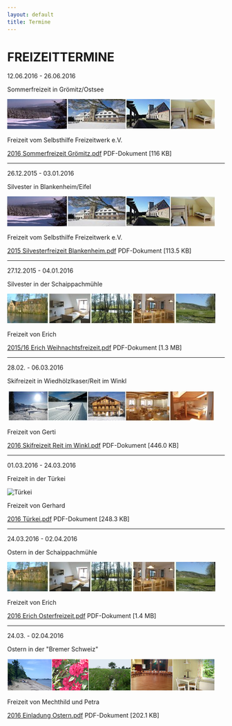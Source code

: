 ```yaml
---
layout: default
title: Termine
---
```

# FREIZEITTERMINE

12.06.2016 - 26.06.2016

Sommerfreizeit in Grömitz/Ostsee

![grömitz](/images/blankenheim.jpeg)

Freizeit vom Selbsthilfe Freizeitwerk e.V.

[2016 Sommerfreizeit Grömitz.pdf](/pdf/Grömitz2016.pdf)
PDF-Dokument [116 KB]

-----------------------------------------------------------------------------

26.12.2015 - 03.01.2016

Silvester in Blankenheim/Eifel

![blankenheim](/images/blankenheim.jpeg)

Freizeit vom Selbsthilfe Freizeitwerk e.V.

[2015 Silvesterfreizeit Blankenheim.pdf](/pdf/SilvesterfreizeitBlankenheim2015.pdf)
PDF-Dokument [113.5 KB]

-----------------------------------------------------------------------------

27.12.2015 - 04.01.2016

Silvester in der Schaippachmühle

![schaippach](/images/schaippach.jpeg)

Freizeit von Erich

[2015/16 Erich Weihnachtsfreizeit.pdf](/pdf/ErichWeihnachtsfreizeit2015.pdf)
PDF-Dokument [1.3 MB]

---------------------------------------------------------------------------

28.02. - 06.03.2016

Skifreizeit in Wiedhölzlkaser/Reit im Winkl

![reit](/images/reit.jpeg)

Freizeit von Gerti

[2016 Skifreizeit Reit im Winkl.pdf](/pdf/SkifreizeitReitimWinkl2016.pdf)
PDF-Dokument [446.0 KB]

---------------------------------------------------------------------------

01.03.2016 - 24.03.2016

Freizeit in der Türkei

![Türkei](/images/türkei.jpeg)

Freizeit von Gerhard

[2016 Türkei.pdf](/pdf/Türkei2016.pdf)
PDF-Dokument [248.3 KB]

---------------------------------------------------------------------

24.03.2016 - 02.04.2016

Ostern in der Schaippachmühle

![Schaippach](/images/schaippach.jpeg)

Freizeit von Erich

[2016 Erich Osterfreizeit.pdf](/pdf/ErichOsterfreizeit2016.pdf)
PDF-Dokument [1.4 MB]


-------------------------------------------------------------------

24.03. - 02.04.2016

Ostern in der "Bremer Schweiz"

![Ostern Bremer Schweiz](/images/bremen.jpeg)

Freizeit von Mechthild und Petra

[2016 Einladung Ostern.pdf](/pdf/BremenOstern2016.pdf)
PDF-Dokument [202.1 KB]

